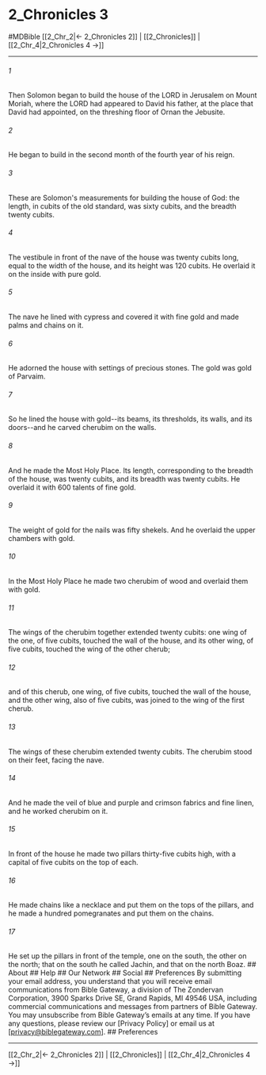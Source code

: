 # 2_Chronicles 3
#MDBible
[[2_Chr_2|← 2_Chronicles 2]] | [[2_Chronicles]] | [[2_Chr_4|2_Chronicles 4 →]]

***






###### 1 


Then Solomon began to build the house of the LORD in Jerusalem on Mount Moriah, where the LORD had appeared to David his father, at the place that David had appointed, on the threshing floor of Ornan the Jebusite. 





###### 2 


He began to build in the second month of the fourth year of his reign. 





###### 3 


These are Solomon's measurements for building the house of God: the length, in cubits of the old standard, was sixty cubits, and the breadth twenty cubits. 





###### 4 


The vestibule in front of the nave of the house was twenty cubits long, equal to the width of the house, and its height was 120 cubits. He overlaid it on the inside with pure gold. 





###### 5 


The nave he lined with cypress and covered it with fine gold and made palms and chains on it. 





###### 6 


He adorned the house with settings of precious stones. The gold was gold of Parvaim. 





###### 7 


So he lined the house with gold--its beams, its thresholds, its walls, and its doors--and he carved cherubim on the walls. 





###### 8 


And he made the Most Holy Place. Its length, corresponding to the breadth of the house, was twenty cubits, and its breadth was twenty cubits. He overlaid it with 600 talents of fine gold. 





###### 9 


The weight of gold for the nails was fifty shekels. And he overlaid the upper chambers with gold. 





###### 10 


In the Most Holy Place he made two cherubim of wood and overlaid them with gold. 





###### 11 


The wings of the cherubim together extended twenty cubits: one wing of the one, of five cubits, touched the wall of the house, and its other wing, of five cubits, touched the wing of the other cherub; 





###### 12 


and of this cherub, one wing, of five cubits, touched the wall of the house, and the other wing, also of five cubits, was joined to the wing of the first cherub. 





###### 13 


The wings of these cherubim extended twenty cubits. The cherubim stood on their feet, facing the nave. 





###### 14 


And he made the veil of blue and purple and crimson fabrics and fine linen, and he worked cherubim on it. 





###### 15 


In front of the house he made two pillars thirty-five cubits high, with a capital of five cubits on the top of each. 





###### 16 


He made chains like a necklace and put them on the tops of the pillars, and he made a hundred pomegranates and put them on the chains. 





###### 17 


He set up the pillars in front of the temple, one on the south, the other on the north; that on the south he called Jachin, and that on the north Boaz. ## About ## Help ## Our Network ## Social ## Preferences By submitting your email address, you understand that you will receive email communications from Bible Gateway, a division of The Zondervan Corporation, 3900 Sparks Drive SE, Grand Rapids, MI 49546 USA, including commercial communications and messages from partners of Bible Gateway. You may unsubscribe from Bible Gateway&rsquo;s emails at any time. If you have any questions, please review our [Privacy Policy] or email us at [privacy@biblegateway.com]. ## Preferences

***

[[2_Chr_2|← 2_Chronicles 2]] | [[2_Chronicles]] | [[2_Chr_4|2_Chronicles 4 →]]
